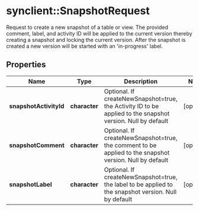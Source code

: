 # synclient::SnapshotRequest

Request to create a new snapshot of a table or view. The provided comment, label, and activity ID will be applied to the current version thereby creating a snapshot and locking the current version. After the snapshot is created a new version will be started with an 'in-progress' label. 
## Properties
Name | Type | Description | Notes
------------ | ------------- | ------------- | -------------
**snapshotActivityId** | **character** | Optional. If createNewSnapshot&#x3D;true, the Activity ID to be applied to the snapshot version. Null by default  | [optional] 
**snapshotComment** | **character** | Optional. If createNewSnapshot&#x3D;true, the comment to be applied to the snapshot version. Null by default  | [optional] 
**snapshotLabel** | **character** | Optional. If createNewSnapshot&#x3D;true, the label to be applied to the snapshot version. Null by default  | [optional] 


